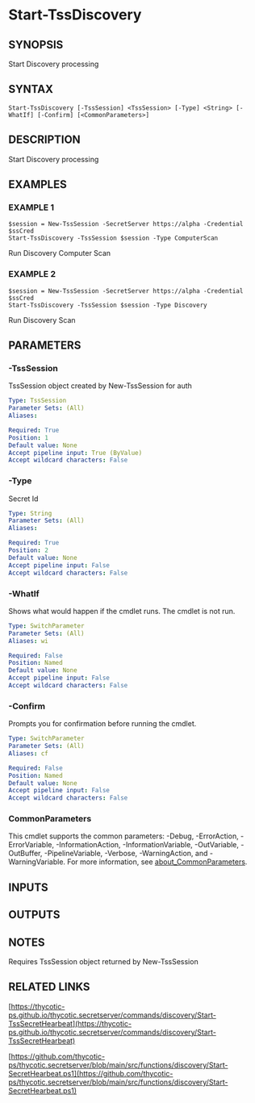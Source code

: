 # Start-TssDiscovery

## SYNOPSIS
Start Discovery processing

## SYNTAX

```
Start-TssDiscovery [-TssSession] <TssSession> [-Type] <String> [-WhatIf] [-Confirm] [<CommonParameters>]
```

## DESCRIPTION
Start Discovery processing

## EXAMPLES

### EXAMPLE 1
```
$session = New-TssSession -SecretServer https://alpha -Credential $ssCred
Start-TssDiscovery -TssSession $session -Type ComputerScan
```

Run Discovery Computer Scan

### EXAMPLE 2
```
$session = New-TssSession -SecretServer https://alpha -Credential $ssCred
Start-TssDiscovery -TssSession $session -Type Discovery
```

Run Discovery Scan

## PARAMETERS

### -TssSession
TssSession object created by New-TssSession for auth

```yaml
Type: TssSession
Parameter Sets: (All)
Aliases:

Required: True
Position: 1
Default value: None
Accept pipeline input: True (ByValue)
Accept wildcard characters: False
```

### -Type
Secret Id

```yaml
Type: String
Parameter Sets: (All)
Aliases:

Required: True
Position: 2
Default value: None
Accept pipeline input: False
Accept wildcard characters: False
```

### -WhatIf
Shows what would happen if the cmdlet runs.
The cmdlet is not run.

```yaml
Type: SwitchParameter
Parameter Sets: (All)
Aliases: wi

Required: False
Position: Named
Default value: None
Accept pipeline input: False
Accept wildcard characters: False
```

### -Confirm
Prompts you for confirmation before running the cmdlet.

```yaml
Type: SwitchParameter
Parameter Sets: (All)
Aliases: cf

Required: False
Position: Named
Default value: None
Accept pipeline input: False
Accept wildcard characters: False
```

### CommonParameters
This cmdlet supports the common parameters: -Debug, -ErrorAction, -ErrorVariable, -InformationAction, -InformationVariable, -OutVariable, -OutBuffer, -PipelineVariable, -Verbose, -WarningAction, and -WarningVariable. For more information, see [about_CommonParameters](http://go.microsoft.com/fwlink/?LinkID=113216).

## INPUTS

## OUTPUTS

## NOTES
Requires TssSession object returned by New-TssSession

## RELATED LINKS

[https://thycotic-ps.github.io/thycotic.secretserver/commands/discovery/Start-TssSecretHearbeat](https://thycotic-ps.github.io/thycotic.secretserver/commands/discovery/Start-TssSecretHearbeat)

[https://github.com/thycotic-ps/thycotic.secretserver/blob/main/src/functions/discovery/Start-SecretHearbeat.ps1](https://github.com/thycotic-ps/thycotic.secretserver/blob/main/src/functions/discovery/Start-SecretHearbeat.ps1)

